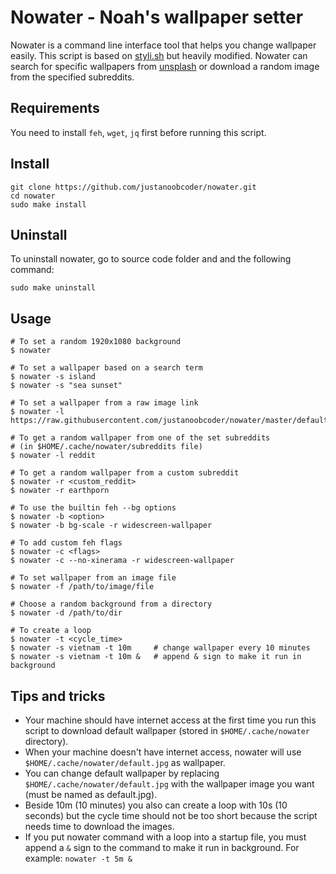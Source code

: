 # Nowater - Noah's wallpaper setter
Nowater is a command line interface tool that helps you change wallpaper easily. This script is based on [styli.sh](https://github.com/thevinter/styli.sh) but heavily modified. Nowater can search for specific wallpapers from [unsplash](https://unsplash.com/) or download a random image from the specified subreddits.

## Requirements
You need to install `feh`, `wget`, `jq` first before running this script.

## Install
```
git clone https://github.com/justanoobcoder/nowater.git
cd nowater
sudo make install
```

## Uninstall
To uninstall nowater, go to source code folder and and the following command:
```
sudo make uninstall
```

## Usage
```
# To set a random 1920x1080 background
$ nowater

# To set a wallpaper based on a search term
$ nowater -s island
$ nowater -s "sea sunset"

# To set a wallpaper from a raw image link
$ nowater -l https://raw.githubusercontent.com/justanoobcoder/nowater/master/default.jpg

# To get a random wallpaper from one of the set subreddits
# (in $HOME/.cache/nowater/subreddits file)
$ nowater -l reddit

# To get a random wallpaper from a custom subreddit
$ nowater -r <custom_reddit>
$ nowater -r earthporn

# To use the builtin feh --bg options
$ nowater -b <option>
$ nowater -b bg-scale -r widescreen-wallpaper

# To add custom feh flags
$ nowater -c <flags>
$ nowater -c --no-xinerama -r widescreen-wallpaper

# To set wallpaper from an image file
$ nowater -f /path/to/image/file

# Choose a random background from a directory
$ nowater -d /path/to/dir

# To create a loop
$ nowater -t <cycle_time>
$ nowater -s vietnam -t 10m     # change wallpaper every 10 minutes
$ nowater -s vietnam -t 10m &   # append & sign to make it run in background
```

## Tips and tricks
- Your machine should have internet access at the first time you run this script to download default wallpaper (stored in `$HOME/.cache/nowater` directory).
- When your machine doesn't have internet access, nowater will use `$HOME/.cache/nowater/default.jpg` as wallpaper.
- You can change default wallpaper by replacing `$HOME/.cache/nowater/default.jpg` with the wallpaper image you want (must be named as default.jpg).
- Beside 10m (10 minutes) you also can create a loop with 10s (10 seconds) but the cycle time should not be too short because the script needs time to download the images.
- If you put nowater command with a loop into a startup file, you must append a `&` sign to the command to make it run in background. For example: `nowater -t 5m &`
